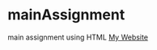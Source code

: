 # mainAssignment
main assignment using HTML
[My Website](https://fatmabenmoussa83.github.io/mainAsignment/)

